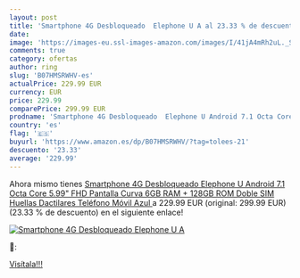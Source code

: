```yaml
---
layout: post
title: 'Smartphone 4G Desbloqueado  Elephone U A al 23.33 % de descuento'
date: 
image: 'https://images-eu.ssl-images-amazon.com/images/I/41jA4mRh2uL._SL200_.jpg'
comments: true
category: ofertas
author: ring
slug: 'B07HMSRWHV-es'
actualPrice: 229.99 EUR
currency: EUR
price: 229.99
comparePrice: 299.99 EUR
prodname: 'Smartphone 4G Desbloqueado  Elephone U Android 7.1 Octa Core 5.99" FHD Pantalla Curva 6GB RAM + 128GB ROM Doble SIM Huellas Dactilares Teléfono Móvil  Azul '
country: 'es'
flag: '🇪🇸'
buyurl: 'https://www.amazon.es/dp/B07HMSRWHV/?tag=tolees-21'
descuento: '23.33'
average: '229.99'
---
```


Ahora mismo tienes [Smartphone 4G Desbloqueado  Elephone U Android 7.1 Octa Core 5.99" FHD Pantalla Curva 6GB RAM + 128GB ROM Doble SIM Huellas Dactilares Teléfono Móvil  Azul ](https://www.amazon.es/dp/B07HMSRWHV/?tag=tolees-21) a 229.99 EUR (original: 299.99 EUR) (23.33 %  de descuento) en el siguiente enlace!

[![Smartphone 4G Desbloqueado  Elephone U A](https://images-eu.ssl-images-amazon.com/images/I/41jA4mRh2uL._SL200_.jpg)](https://www.amazon.es/dp/B07HMSRWHV/?tag=tolees-21)

🔎:


[Visítala!!!](https://www.amazon.es/dp/B07HMSRWHV/?tag=tolees-21)
